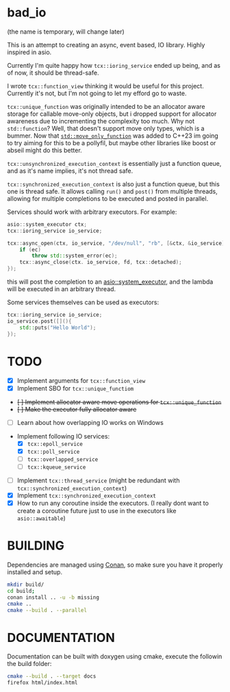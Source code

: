 # bad_io
(the name is temporary, will change later)

This is an attempt to creating an async, event based, IO library.
Highly inspired in asio.

Currently I'm quite happy how `tcx::ioring_service` ended up being, and as of now, it should be thread-safe.

I wrote `tcx::function_view` thinking it would be useful for this project. Currently it's not, but I'm not going to let my efford go to waste.

`tcx::unique_function` was originally intended to be an allocator aware storage for callable move-only objects, but i dropped support for allocator awareness due to incrementing the complexity too much. Why not `std::function`? Well, that doesn't support move only types, which is a bummer.
Now that [`std::move_only_function`](https://en.cppreference.com/w/cpp/utility/functional/move_only_function) was added to C++23 im going to try aiming for this to be a pollyfil, but maybe other libraries like boost or abseil might do this better.

`tcx::unsynchronized_execution_context` is essentially just a function queue, and as it's name implies, it's not thread safe.

`tcx::synchronized_execution_context` is also just a function queue, but this one is thread safe. It allows calling `run()` and `post()` from multiple threads, allowing for multiple completions to be executed and posted in parallel.

Services should work with arbitrary executors. For example:
```cpp
asio::system_executor ctx;
tcx::ioring_service io_service;

tcx::async_open(ctx, io_service, "/dev/null", "rb", [&ctx, &io_service](std::error_code ec, int fd) {
    if (ec)
        throw std::system_error(ec);
    tcx::async_close(ctx. io_service, fd, tcx::detached);
});
```
this will post the completion to an [asio::system_executor](https://think-async.com/Asio/asio-1.20.0/doc/asio/reference/system_executor.html), and the lambda will be executed in an arbitrary thread.

Some services themselves can be used as executors:
```cpp
tcx::ioring_service io_service;
io_service.post([](){
    std::puts("Hello World");
});
```

# TODO
- [X] Implement arguments for `tcx::function_view`
- [X] Implement SBO for `tcx::unique_functiom`
- ~~[ ] Implement allocator aware move operations for `tcx::unique_function`~~
- ~~[ ] Make the executor fully allocator aware~~
- [ ] Learn about how overlapping IO works on Windows
- Implement following IO services:
    - [X] `tcx::epoll_service`
    - [X] `tcx::poll_service`
    - [ ] `tcx::overlapped_service`
    - [ ] `tcx::kqueue_service`
- [ ] Implement `tcx::thread_service` (might be redundant with `tcx::synchronized_execution_context`)
- [X] Implement `tcx::synchronized_execution_context`
- [X] How to run any coroutine inside the executors.
    (I really dont want to create a coroutine future just to use in the executors like `asio::awaitable`)

# BUILDING
Dependencies are managed using [Conan](https://conan.io/), so make sure you have it properly installed and setup.
```sh
mkdir build/
cd build;
conan install .. -u -b missing
cmake ..
cmake --build . --parallel
```

# DOCUMENTATION
Documentation can be built with doxygen using cmake,
execute the followin the build folder:
```sh
cmake --build . --target docs
firefox html/index.html
```